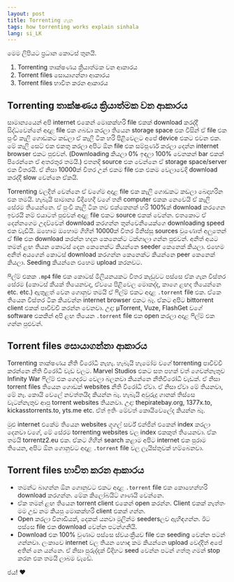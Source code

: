 ```yaml
---
layout: post
title: Torrenting ගැන
tags: how torrenting works explain sinhala
lang: si_LK
---
```


මෙම ලිපියට ප්‍රධාන කොටස් තුනයි.

1. Torrenting තාක්ෂණය ක්‍රියාත්මක වන ආකාරය
2. Torrent files සොයාගන්නා ආකාරය
3. Torrent files භාවිත කරන ආකාරය

Torrenting තාක්ෂණය ක්‍රියාත්මක වන ආකාරය
---

සාමාන්‍යයෙන් අපි internet එකෙන් මොකක්හරි file එකක් download කරද්දී සිද්ධවෙන්නේ අදාළ file එක ගබඩා කරලා තියෙන storage space එක විසින් ඒ file එක පුංචි කෑලි ගොඩකට කඩලා ඒ කෑලි ටික හරි පිළිවෙලට අපේ device එකට එවන එක. මේ කෑලි සෙට් එක එකතු කරලා අපිට ඕන file එක සම්පූර්ණ කරලා දෙන්න internet browser එකට පුළුවන්. (Downloading කියලා 0% ඉඳලා 100% වෙනකන් bar එකක් පිරෙන්නෙ ඒ අතරතුර තමයි.) එතනදි source එක වෙන්නෙ ඒ storage space/server එක විතරයි. ඒ නිසා 10000ක් විතර උන් එකම file එක එකම වෙලාවෙදි download කරද්දී slow වෙන්නෙ ඒකයි.

Torrenting වලදිත් වෙන්නෙ ඒ වගේම අදාළ file එක කෑලි ගොඩකට කඩලා බෙදාහරින එක තමයි. හැබැයි සාමාන්‍ය විදිහෙදී වගේ තනි computer එකක නෙවෙයි ඒ කෑලි සේරම තියෙන්නෙ. ඒ පුංචි කෑලි ටික තව එක්කෙනක් හරි 100%ක් download කරගෙන ඉවරයි නම් එයාටත් පුළුවන් අදාළ file එකට source එකක් වෙන්න. එතකොට ඒ දෙන්නගෙම උදව්වෙන් download කරගන්න තුන්වෙනියෙක්ගෙ downloading speed එක වැඩියි. ඔහොම ඔහොම ගිහින් 10000ක් විතර මිනිස්සු sources වුණොත් අලුතෙන් ඒ file එක download කරන්න හදන කෙනෙක්ට ටක්ගාලා ගන්න පුළුවන්. අනිත් අයට තමන් ළඟ තියන කොටස් දෙන කෙනෙක්ට කියන්නෙ seeder කෙනෙක් කියලා. එහෙම අනිත් අයගෙන් කොටස් download කරගන්න කෙනෙක්ට කියන්නෙ peer කෙනෙක් කියලා. Seeding කියන්නෙ එහෙම upload කරනවට.

ෆිල්ම් එකක `.mp4` file එක කොටස් මිලියනයකට විතර කැඩුවට පස්සෙ ඒක ගැන විස්තර සේරම (කොටස් කීයක් තියෙනවද, ඒවයෙ පිළිවෙල මොකද්ද, කාගෙ ළඟද තියෙන්නෙ etc. etc.) ඇතුළත් වෙන ගොනුව තමයි ඒ ෆිල්ම් එකට අදාළ `.torrent` file එක. ඒකෙ තියෙන විස්තර ටික කියවන්න internet browser එකට බෑ. ඒකට අපිට bittorrent client එකක් පාවිච්චි කරන්න වෙනවා. උදා: μTorrent, Vuze, FlashGet වගේ software එකකින් අපි ළඟ තියෙන `.torrent` file එක open කරලා අදාළ ෆිල්ම් එක ගන්න පුළුවන්. 


Torrent files සොයාගන්නා ආකාරය
---

Torrenting තාක්ෂණය නීති විරෝධී නැහැ. හැබැයි හැමෝම වගේ torrenting පාවිච්චි කරන්නෙ නීති විරෝධී වැඩ වලට. Marvel Studios එකට සත පහක් වත් ගෙවන්නෑතුව Infinity War ෆිල්ම් එක ගෙදරට වෙලා බලනවා කියන්නෙ නීතිවිරෝධී වැඩක්. ඒ නිසා torrent files තියෙන ගොඩක් websites නීති විරෝධී ඒවා. ඒ නිසා ඒවා මේ තියනවා, මේ නෑ. කොයි වෙලේ නවත්තයිද කියන්න බෑ. හැබැයි අවුරුදු ගානක් තිස්සෙ වැටන්නැතුව ආපු torrent websites තියනවා. උදා: thepiratebay.org, 1377x.to, kickasstorrents.to, yts.me etc. ඒත් ඉතිං මේවත් කොයිවෙලේද කියන්න බෑ. 

මුළු internet එකේම තියෙන websites ගූගල් සර්ච් එන්ජින් එකෙන් index කරලා දෙනවා වගේ, මේ සේරම torrenting websites වල index එකකුත් තියෙනවා. ඒක තමයි torrentz2.eu එක. ඒකට ගිහින් search කළාම අපිට internet එක පුරාම තියෙන, අපිට ඕන ගොනුවට අදාළ `.torrent` file වල ලැයිස්තුවක් හම්බෙනවා.

Torrent files භාවිත කරන ආකාරය
---

* තමන්ට බාගන්න ඕන ගොනුවට එකට අදාළ `.torrent` file එක කොහෙන්හරි download කරගන්න. මේක කිලෝබයිට් ගාණයි වෙන්නෙ.
* ඒක තමන් ළඟ තියෙන torrent client එකෙන් open කරන්න. Client එකක් නැත්තං මම උඩ නම කියපු මොකක්හරි client එකක් ගන්න.
* Open කරලා විනාඩියක්, දෙකක් යනවා මුලින්ම seedersලව ඇහිඳගන්න. ඊට පස්සෙ file එක download වෙන්න පටන්ගනියි.
* Download එක 100% වුණාට පස්සෙ ස්වයංක්‍රීයව file එක seeding වෙන්න පටන් ගන්නවා. ලංකාවෙ internet වල තියන හොඳ කම කියන්නෙ upload වෙද්දිත් අපේ අතින් නෙ යන්නෙ. ඒ නිසා පුරුද්දක් විදිහට seed වෙන්න පටන් ගත්තු ගමන් stop කරන එක තමයි ලාබම වැඩේ.

ජය! ♥️